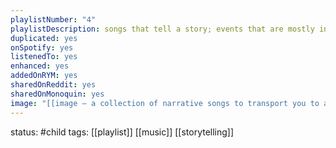 ```yaml
---
playlistNumber: "4"
playlistDescription: songs that tell a story; events that are mostly in chronological order
duplicated: yes
onSpotify: yes
listenedTo: yes
enhanced: yes
addedOnRYM: yes
sharedOnReddit: yes
sharedOnMonoquin: yes
image: "[[image — a collection of narrative songs to transport you to a different world (profile).jpg]]"
---
```

status: #child 
tags: [[playlist]] [[music]] [[storytelling]]